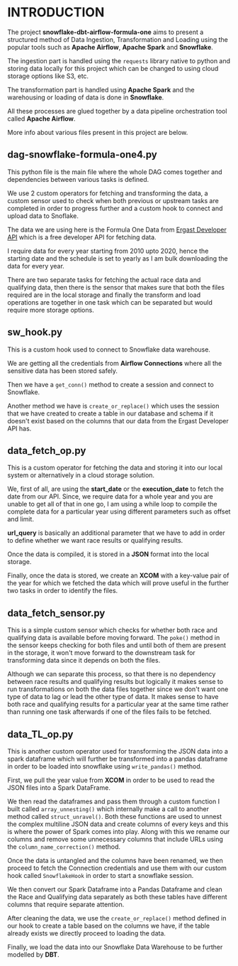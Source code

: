 # INTRODUCTION
The project **snowflake-dbt-airflow-formula-one** aims to present a structured method of Data Ingestion, Transformation and Loading using the popular tools such as **Apache Airflow**, **Apache Spark** and **Snowflake**.

The ingestion part is handled using the ```requests``` library native to python and storing data locally for this project which can be changed to using cloud storage options like S3, etc.

The transformation part is handled using **Apache Spark** and the warehousing or loading of data is done in **Snowflake**.

All these processes are glued together by a data pipeline orchestration tool called **Apache Airflow**.

More info about various files present in this project are below.


## dag-snowflake-formula-one4.py

This python file is the main file where the whole DAG comes together and dependencies between various tasks is defined.

We use 2 custom operators for fetching and transforming the data, a custom sensor used to check when both previous or upstream tasks are completed in order to progress further and a custom hook 
to connect and upload data to Snoflake.

The data we are using here is the Formula One Data from [Ergast Developer API](http://ergast.com/mrd/) which is a free developer API for fetching data.

I require data for every year starting from 2010 upto 2020, hence the starting date and the schedule is set to yearly as I am bulk downloading the data for every year.

There are two separate tasks for fetching the actual race data and qualifying data, then there is the sensor that makes sure that both the files required are in the local storage and finally the transform and load operations are together in one task which can be separated but would require more storage options.


## sw_hook.py

This is a custom hook used to connect to Snowflake data warehouse.

We are getting all the credentials from **Airflow Connections** where all the sensitive data has been stored safely.

Then we have a ```get_conn()``` method to create a session and connect to Snowflake.

Another method we have is ```create_or_replace()``` which uses the session that we have created to create a table in our database and schema if it doesn't exist based on the columns that our data from the Ergast Developer API has.


## data_fetch_op.py

This is a custom operator for fetching the data and storing it into our local system or alternatively in a cloud storage solution.

We, first of all, are using the **start_date** or the **execution_date** to fetch the date from our API. Since, we require data for a whole year and you are unable to get all of that in one go, I am using a while loop to compile the complete data for a particular year using different parameters such as offset and limit.

**url_query** is basically an additional parameter that we have to add in order to define whether we want race results or qualifying results.

Once the data is compiled, it is stored in a **JSON** format into the local storage.

Finally, once the data is stored, we create an **XCOM** with a key-value pair of the year for which we fetched the data which will prove useful in the further two tasks in order to identify the files.


## data_fetch_sensor.py

This is a simple custom sensor which checks for whether both race and qualifying data is available before moving forward. The ```poke()``` method in the sensor keeps checking for both files and until both of them are present in the storage, it won't move forward to the downstream task for transforming data since it depends on both the files.

Although we can separate this process, so that there is no dependency between race results and qualifying results but logically it makes sense to run transformations on both the data files together since we don't want one type of data to lag or lead the other type of data. It makes sense to have both race and qualifying results for a particular year at the same time rather than running one task afterwards if one of the files fails to be fetched.


## data_TL_op.py

This is another custom operator used for transforming the JSON data into a spark dataframe which will further be transformed into a pandas dataframe in order to be loaded into snowflake using ```write_pandas()``` method.

First, we pull the year value from **XCOM** in order to be used to read the JSON files into a Spark DataFrame.

We then read the dataframes and pass them through a custom function I built called ```array_unnesting()``` which internally make a call to another method called ```struct_unravel()```. Both these functions are used to unnest the complex multiline JSON data and create columns of every keys and this is where the power of Spark comes into play. Along with this we rename our columns and remove some unnecessary columns that include URLs using the ```column_name_correction()``` method.

Once the data is untangled and the columns have been renamed, we then proceed to fetch the Connection credentials and use them with our custom hook called ```SnowflakeHook``` in order to start a snowflake session.

We then convert our Spark Dataframe into a Pandas Dataframe and clean the Race and Qualifying data separately as both these tables have different columns that require separate attention.

After cleaning the data, we use the ```create_or_replace()``` method defined in our hook to create a table based on the columns we have, if the table already exists we directly proceed to loading the data.

Finally, we load the data into our Snowflake Data Warehouse to be further modelled by **DBT**.